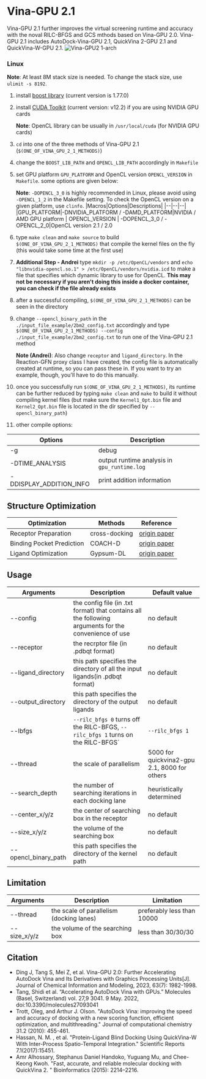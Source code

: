 # Vina-GPU 2.1
Vina-GPU 2.1 further improves the virtual screening runtime and accuracy with the noval RILC-BFGS and GCS mthods based on Vina-GPU 2.0. 
Vina-GPU 2.1 includes AutoDock-Vina-GPU 2.1, QuickVina 2-GPU 2.1 and QuickVina-W-GPU 2.1.
![Vina-GPU2 1-arch](https://github.com/DeltaGroupNJUPT/Vina-GPU-2.1/assets/48940269/3b42ed59-01ce-449a-b203-deea1f0d0a36)

### Linux
**Note**: At least 8M stack size is needed. To change the stack size, use `ulimit -s 8192`.
1. install [boost library](https://www.boost.org/) (current version is 1.77.0)
2. install [CUDA Toolkit](https://developer.nvidia.com/cuda-downloads) (current version: v12.2) if you are using NVIDIA GPU cards

    **Note**: OpenCL library can be usually in `/usr/local/cuda` (for NVIDIA GPU cards)
3. `cd` into one of the three methods of Vina-GPU 2.1 (`$(ONE_OF_VINA_GPU_2_1_METHODS)`)
4. change the `BOOST_LIB_PATH` and `OPENCL_LIB_PATH` accordingly in `Makefile`
6. set GPU platform `GPU_PLATFORM` and OpenCL version `OPENCL_VERSION` in `Makefile`. some options are given below:

    **Note**: `-DOPENCL_3_0` is highly recommended in Linux, please avoid using `-OPENCL_1_2` in the Makefile setting. To check the OpenCL version on a given platform, use `clinfo`.
    |Macros|Options|Descriptions|
    |--|--|--|	
    |GPU_PLATFORM|-DNVIDIA_PLATFORM / -DAMD_PLATFORM|NVIDIA / AMD GPU platform
    |  OPENCL_VERSION | -DOPENCL_3_0 / -OPENCL_2_0|OpenCL version 2.1 / 2.0
    
7. type `make clean` and `make source` to build `$(ONE_OF_VINA_GPU_2_1_METHODS)` that compile the kernel files on the fly (this would take some time at the first use)
8. **Additional Step - Andrei** type `mkdir -p /etc/OpenCL/vendors` and `echo "libnvidia-opencl.so.1" > /etc/OpenCL/vendors/nvidia.icd` to make a file that specifies which dynamic library to use for OpenCL. **This may not be necessary if you aren't doing this inside a docker container, you can check if the file already exists**
9. after a successful compiling, `$(ONE_OF_VINA_GPU_2_1_METHODS)` can be seen in the directory 
10. change `--opencl_binary_path` in the `./input_file_example/2bm2_config.txt` accordingly and type `$(ONE_OF_VINA_GPU_2_1_METHODS) --config ./input_file_example/2bm2_config.txt` to run one of the Vina-GPU 2.1 method

     **Note (Andrei)**: Also change `receptor` and `ligand_directory`. In the Reaction-GFN proxy class I have created, the config file is automatically created at runtime, so you can pass these in. If you want to try an example, though, you'll have to do this manually.
12. once you successfully run `$(ONE_OF_VINA_GPU_2_1_METHODS)`, its runtime can be further reduced by typing `make clean` and `make` to build it without compiling kernel files (but make sure the `Kernel1_Opt.bin` file and `Kernel2_Opt.bin` file is located in the dir specified by `--opencl_binary_path`)
13. other compile options: 

|Options| Description|
|--|--|
| -g | debug|
|-DTIME_ANALYSIS|output runtime analysis in `gpu_runtime.log`|
|-DDISPLAY_ADDITION_INFO|print addition information
    
## Structure Optimization
|Optimization|Methods|Reference|
|--|--|--|	
|Receptor Preparation|cross-docking| [origin paper](https://doi.org/10.1016/j.bmc.2022.116686)
|Binding Pocket Prediction|COACH-D|[origin paper](https://doi.org/10.1093/nar/gky439)
|Ligand Optimization| Gypsum-DL | [origin paper](https://doi.org/10.1186/s13321-019-0358-3)

## Usage
|Arguments| Description|Default value
|--|--|--|
|--config | the config file (in .txt format) that contains all the following arguments for the convenience of use| no default
| --receptor | the recrptor file (in .pdbqt format)| no default
|--ligand_directory| this path specifies the directory of all the input ligands(in .pdbqt format) | no default
|--output_directory| this path specifies the directory of the output ligands | no default
|--lbfgs| `--rilc_bfgs 0` turns off the RILC-BFGS, `--rilc_bfgs 1` turns on the RILC-BFGS` | `--rilc_bfgs 1`
|--thread| the scale of parallelism | 5000 for quickvina2-gpu 2.1, 8000 for others
|--search_depth| the number of searching iterations in each docking lane| heuristically determined
|--center_x/y/z|the center of searching box in the receptor|no default
|--size_x/y/z|the volume of the searching box|no default 
|--opencl_binary_path| this path specifies the directory of the kernel path | no default

## Limitation
|Arguments| Description|Limitation
|--|--|--|
|--thread| the scale of parallelism (docking lanes)| preferably less than 10000
|--size_x/y/z|the volume of the searching box |less than 30/30/30

## Citation
* Ding J, Tang S, Mei Z, et al. Vina-GPU 2.0: Further Accelerating AutoDock Vina and Its Derivatives with Graphics Processing Units[J]. Journal of Chemical Information and Modeling, 2023, 63(7): 1982-1998.
* Tang, Shidi et al. “Accelerating AutoDock Vina with GPUs.” Molecules (Basel, Switzerland) vol. 27,9 3041. 9 May. 2022, doi:10.3390/molecules27093041
* Trott, Oleg, and Arthur J. Olson. "AutoDock Vina: improving the speed and accuracy of docking with a new scoring function, efficient optimization, and multithreading." Journal of computational chemistry 31.2 (2010): 455-461.
* Hassan, N. M. , et al. "Protein-Ligand Blind Docking Using QuickVina-W With Inter-Process Spatio-Temporal Integration." Scientific Reports 7.1(2017):15451.
* Amr Alhossary, Stephanus Daniel Handoko, Yuguang Mu, and Chee-Keong Kwoh. "Fast, accurate, and reliable molecular docking with QuickVina 2. " Bioinformatics (2015): 2214–2216.
